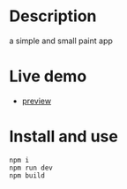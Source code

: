 # Description
a simple and small paint app

# Live demo
- [preview](http://paint.gigfa.com)


# Install and use
```
npm i
npm run dev
npm build
```
